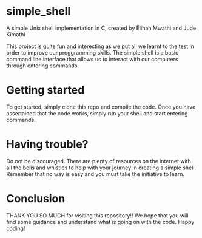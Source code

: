 # simple_shell
A simple Unix shell implementation in C, created by Elihah Mwathi and Jude Kimathi

This project is quite fun and interesting as we put all we learnt to the test in order to improve our proggramming skills. The simple shell is a basic command line interface that allows us to interact with our computers through entering commands.

# Getting started
To get started, simply clone this repo and compile the code. Once you have assertained that the code works, simply run your shell and start entering commands.

# Having trouble?
Do not be discouraged. There are plenty of resources on the internet with all the bells and whistles to help with your journey in creating a simple shell. Remember that no way is easy and you must take the initiative to learn.

# Conclusion
THANK YOU SO MUCH for visiting this repository!!
We hope that you will find some guidance and understand what is going on with the code.
Happy coding!
